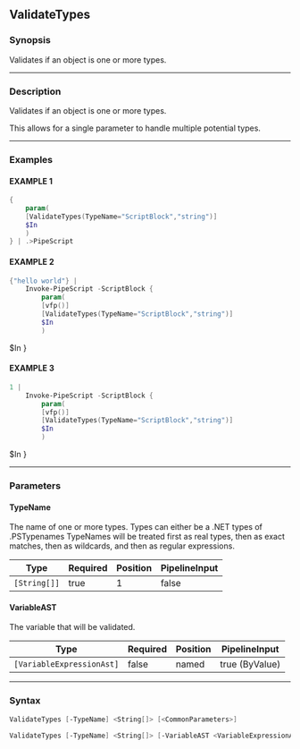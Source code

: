 ValidateTypes
-------------




### Synopsis
Validates if an object is one or more types.



---


### Description

Validates if an object is one or more types.  

This allows for a single parameter to handle multiple potential types.



---


### Examples
#### EXAMPLE 1
```PowerShell
{
    param(
    [ValidateTypes(TypeName="ScriptBlock","string")]
    $In
    )
} | .>PipeScript
```

#### EXAMPLE 2
```PowerShell
{"hello world"} |
    Invoke-PipeScript -ScriptBlock {
        param(
        [vfp()]
        [ValidateTypes(TypeName="ScriptBlock","string")]            
        $In
        )
```
$In
    }
#### EXAMPLE 3
```PowerShell
1 | 
    Invoke-PipeScript -ScriptBlock {
        param(
        [vfp()]
        [ValidateTypes(TypeName="ScriptBlock","string")]            
        $In
        )
```
$In
    }


---


### Parameters
#### **TypeName**

The name of one or more types.
Types can either be a .NET types of .PSTypenames
TypeNames will be treated first as real types, then as exact matches, then as wildcards, and then as regular expressions.






|Type        |Required|Position|PipelineInput|
|------------|--------|--------|-------------|
|`[String[]]`|true    |1       |false        |



#### **VariableAST**

The variable that will be validated.






|Type                     |Required|Position|PipelineInput |
|-------------------------|--------|--------|--------------|
|`[VariableExpressionAst]`|false   |named   |true (ByValue)|





---


### Syntax
```PowerShell
ValidateTypes [-TypeName] <String[]> [<CommonParameters>]
```
```PowerShell
ValidateTypes [-TypeName] <String[]> [-VariableAST <VariableExpressionAst>] [<CommonParameters>]
```

